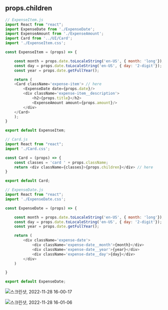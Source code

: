 ## props.children



```js
// ExpenseItem.js
import React from "react";
import ExpenseDate from './ExpenseDate';
import ExpenseAmount from './ExpenseAmount';
import Card from '../UI/Card';
import './ExpenseItem.css';

const ExpenseItem = (props) => {

    const month = props.date.toLocaleString('en-US', { month: 'long'});
    const day = props.date.toLocaleString('en-US', { day: '2-digit'});
    const year = props.date.getFullYear();

    return (
    <Card className='expense-item'> // here
        <ExpenseDate date={props.date}/>
        <div className='expense-item__description'>
            <h2>{props.title}</h2> 
            <ExpenseAmount amount={props.amount}/>
        </div>
    </Card>
    );
}

export default ExpenseItem;
```

```js
// Card.js
import React from "react";
import './Card.css';

const Card = (props) => {
    const classes = 'card ' + props.className;
    return <div className={classes}>{props.children}</div> // here
}

export default Card;
```

```js
// ExpenseDate.js
import React from "react";
import './ExpenseDate.css';

const ExpenseDate = (props) => {

    const month = props.date.toLocaleString('en-US', { month: 'long'});
    const day = props.date.toLocaleString('en-US', { day: '2-digit'});
    const year = props.date.getFullYear();

    return (
        <div className='expense-date'>
            <div className='expense-date__month'>{month}</div>
            <div className='expense-date__year'>{year}</div>
            <div className='expense-date__day'>{day}</div>
        </div>
    )

}

export default ExpenseDate;
```

![스크린샷, 2022-11-28 16-00-17](https://user-images.githubusercontent.com/106229016/204214089-6af441ba-758f-416f-a0db-1d9068b9c3ee.png)

![스크린샷, 2022-11-28 16-01-06](https://user-images.githubusercontent.com/106229016/204214149-399ccc0d-6f92-4da9-9891-0c039da0754c.png)
